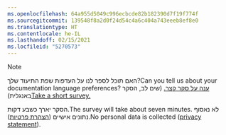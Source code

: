 ```yaml
---
ms.openlocfilehash: 64a955d5049c996ecbcde82b182390d7f19f774f
ms.sourcegitcommit: 139548f8a2d0f24d54c4a6c404a743eeeb8ef8e0
ms.translationtype: HT
ms.contentlocale: he-IL
ms.lasthandoff: 02/15/2021
ms.locfileid: "5270573"
---
```

> [!NOTE]
><span data-ttu-id="831e6-101">האם תוכל לספר לנו על העדפות שפת התיעוד שלך?</span><span class="sxs-lookup"><span data-stu-id="831e6-101">Can you tell us about your documentation language preferences?</span></span> <span data-ttu-id="831e6-102">[ענה על סקר קצר.](https://aka.ms/BAG_Docs_Language_Survey) (שים לב, הסקר באנגלית)</span><span class="sxs-lookup"><span data-stu-id="831e6-102">[Take a short survey.](https://aka.ms/BAG_Docs_Language_Survey)</span></span>
>
><span data-ttu-id="831e6-103">הסקר יארך כשבע דקות.</span><span class="sxs-lookup"><span data-stu-id="831e6-103">The survey will take about seven minutes.</span></span> <span data-ttu-id="831e6-104">לא נאסוף נתונים אישיים ([הצהרת פרטיות](https://go.microsoft.com/fwlink/?LinkId=521839)).</span><span class="sxs-lookup"><span data-stu-id="831e6-104">No personal data is collected ([privacy statement](https://go.microsoft.com/fwlink/?LinkId=521839)).</span></span>

